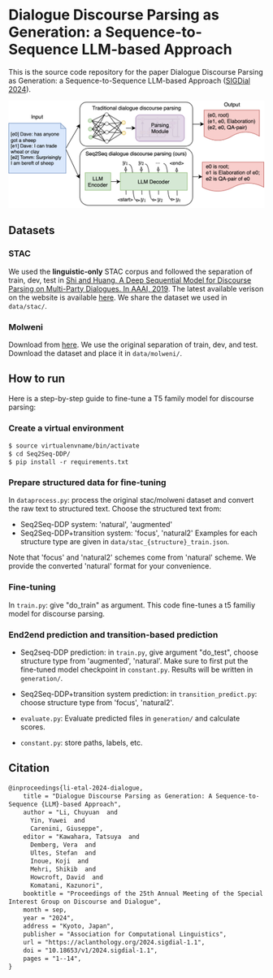 # Dialogue Discourse Parsing as Generation: a Sequence-to-Sequence LLM-based Approach

This is the source code repository for the paper Dialogue Discourse Parsing as Generation: a Sequence-to-Sequence LLM-based Approach ([SIGDial 2024](https://2024.sigdial.org)).

<img src="./pic/seq2seq-disc-parse.png" alt="drawing" width="600"/>

## Datasets
### STAC
We used the **linguistic-only** STAC corpus and followed the separation of train, dev, test in [Shi and Huang, A Deep Sequential Model for Discourse Parsing on Multi-Party Dialogues. In AAAI, 2019](https://github.com/shizhouxing/DialogueDiscourseParsing).
The latest available verison on the website is available [here](https://www.irit.fr/STAC/corpus.html). 
We share the dataset we used in `data/stac/`.


### Molweni
Download from [here](https://github.com/HIT-SCIR/Molweni). We use the original separation of train, dev, and test.
Download the dataset and place it in `data/molweni/`. 

## How to run
Here is a step-by-step guide to fine-tune a T5 family model for discourse parsing:

### Create a virtual environment
```
$ source virtualenvname/bin/activate
$ cd Seq2Seq-DDP/
$ pip install -r requirements.txt
```

### Prepare structured data for fine-tuning

In `dataprocess.py`: process the original stac/molweni dataset and convert the raw text to structured text.
Choose the structured text from: 
- Seq2Seq-DDP system: 'natural', 'augmented'
- Seq2Seq-DDP+transition system: 'focus', 'natural2'
Examples for each structure type are given in `data/stac_{structure}_train.json`.

Note that 'focus' and 'natural2' schemes come from 'natural' scheme. 
We provide the converted 'natural' format for your convenience.

### Fine-tuning

In `train.py`: give "do_train" as argument. 
This code fine-tunes a t5 familiy model for discourse parsing. 

### End2end prediction and transition-based prediction

- Seq2seq-DDP prediction: in `train.py`, give argument "do_test", choose structure type from 'augmented', 'natural'.
Make sure to first put the fine-tuned model checkpoint in `constant.py`. Results will be written in `generation/`.

- Seq2Seq-DDP+transition system prediction: in `transition_predict.py`: choose structure type from 'focus', 'natural2'.

- `evaluate.py`: Evaluate predicted files in `generation/` and calculate scores.

- `constant.py`: store paths, labels, etc.

## Citation
```
@inproceedings{li-etal-2024-dialogue,
    title = "Dialogue Discourse Parsing as Generation: A Sequence-to-Sequence {LLM}-based Approach",
    author = "Li, Chuyuan  and
      Yin, Yuwei  and
      Carenini, Giuseppe",
    editor = "Kawahara, Tatsuya  and
      Demberg, Vera  and
      Ultes, Stefan  and
      Inoue, Koji  and
      Mehri, Shikib  and
      Howcroft, David  and
      Komatani, Kazunori",
    booktitle = "Proceedings of the 25th Annual Meeting of the Special Interest Group on Discourse and Dialogue",
    month = sep,
    year = "2024",
    address = "Kyoto, Japan",
    publisher = "Association for Computational Linguistics",
    url = "https://aclanthology.org/2024.sigdial-1.1",
    doi = "10.18653/v1/2024.sigdial-1.1",
    pages = "1--14",
}
```